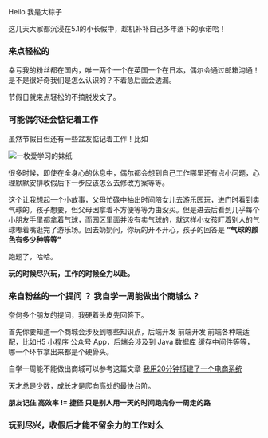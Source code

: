 Hello 我是大粽子

这几天大家都沉浸在5.1的小长假中，趁机补补自己多年落下的承诺哈！

### 来点轻松的

幸亏我的粉丝都在国内，唯一两个一个在英国一个在日本，偶尔会通过邮箱沟通！是不是很好奇我们是怎么认识的？不着急后面会透漏。

节假日就来点轻松的不搞脱发文了。

### 可能偶尔还会惦记着工作

虽然节假日但还有一些盆友惦记着工作！比如

![一枚爱学习的妹纸](https://ae01.alicdn.com/kf/U0a66dc0fae404e88aa0d8925f291715dd.jpg)

很多时候，即使在全身心的休息中，偶尔都会想到自己工作哪里还有点小问题，心理默默安排收假后下一步应该怎么去修改方案等等。

这个让我想起一个小故事，父母忙碌中抽出时间陪女儿去游乐园玩，进门时看到卖气球的。孩子想要，但父母因拿着不方便等等为由没买。但是进去后看到几乎每个小朋友手里都拿着气球，而园区里面并没有卖气球的，就这样小女孩盯着别人的气球嘟着嘴逛完了游乐场。回去奶奶问，你玩的开不开心，孩子的回答是 **“气球的颜色有多少种等等”**

跑题了，哈哈。

**玩的时候尽兴玩，工作的时候全力以赴。**

### 来自粉丝的一个提问 ？ 我自学一周能做出个商城么？

奈何多个朋友的提问，我硬着头皮先回答下。

首先你要知道一个商城会涉及到哪些知识点，后端开发 前端开发 前端各种端适配，比如H5 小程序 公众号 App，后端会涉及到 Java 数据库 缓存中间件等等，哪一个环节拿出来都是个硬骨头。

自学一周能不能做出商城可以参考这篇文章 [我用20分钟搭建了一个电商系统](https://mp.weixin.qq.com/s/E6k_UU3Nx3-x6KegwO2DsA)

天才总是少数，成长才是爬向高处的最快台阶。

**朋友记住 高效率 != 捷径 只是别人用一天的时间跑完你一周走的路**

### 玩到尽兴，收假后才能不留余力的工作对么

